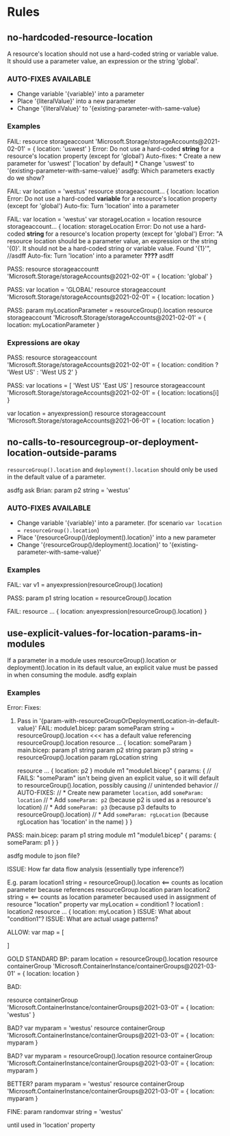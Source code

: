 # Rules

## no-hardcoded-resource-location

A resource's location should not use a hard-coded string or variable value. It should use a parameter value, an expression or the string 'global'.

### AUTO-FIXES AVAILABLE
* Change variable '{variable}' into a parameter
* Place '{literalValue}' into a new parameter
* Change '{literalValue}' to '{existing-parameter-with-same-value}

### Examples

FAIL:
  resource storageaccount 'Microsoft.Storage/storageAccounts@2021-02-01' = {
    location: 'uswest'
  }
  Error: Do not use a hard-coded **string** for a resource's location property (except for 'global')
  Auto-fixes:
    * Create a new parameter for 'uswest'
      ['location' by default]
    * Change 'uswest' to '{existing-parameter-with-same-value}'
      asdfg: Which parameters exactly do we show?


FAIL:
  var location = 'westus'
  resource storageaccount... {
      location: location
  Error: Do not use a hard-coded **variable** for a resource's location property (except for 'global')
  Auto-fix: Turn 'location' into a parameter

FAIL:
  var location = 'westus'
  var storageLocation = location
  resource storageaccount... {
      location: storageLocation
  Error: Do not use a hard-coded **string** for a resource's location property (except for 'global')
  Error: "A resource location should be a parameter value, an expression or the string '{0}'. It should not be a hard-coded string or variable value. Found '{1}'", //asdff
  Auto-fix: Turn 'location' into a parameter **????** asdff

PASS:
  resource storageaccountt 'Microsoft.Storage/storageAccounts@2021-02-01' = {
    location: 'global'
  }

PASS:
  var location = 'GLOBAL'
  resource storageaccount 'Microsoft.Storage/storageAccounts@2021-02-01' = {
    location: location
  }

PASS:
  param myLocationParameter = resourceGroup().location
  resource storageaccount 'Microsoft.Storage/storageAccounts@2021-02-01' = {
    location: myLocationParameter
  }

### Expressions are okay
PASS:
  resource storageaccount 'Microsoft.Storage/storageAccounts@2021-02-01' = {
    location: condition ? 'West US' : 'West US 2'
  }

PASS:
  var locations = [
    'West US'
    'East US'
  ]
  resource storageaccount 'Microsoft.Storage/storageAccounts@2021-02-01' = {
    location: locations[i]
  }

  var location = anyexpression()
  resource storageaccount 'Microsoft.Storage/storageAccounts@2021-06-01' = {
    location: location
  }

## no-calls-to-resourcegroup-or-deployment-location-outside-params

`resourceGroup().location` and `deployment().location` should only be used in the default value of a parameter.

asdfg ask Brian: param p2 string = 'westus'

### AUTO-FIXES AVAILABLE
* Change variable '{variable}' into a parameter.
  (for scenario `var location = resourceGroup().location`)
* Place '{resourceGroup()/deployment().location}' into a new parameter
* Change '{resourceGroup()/deployment().location}' to '{existing-parameter-with-same-value}'

### Examples

FAIL:
  var v1 = anyexpression(resourceGroup().location)

PASS:
  param p1 string location = resourceGroup().location

FAIL:
  resource ... {
    location: anyexpression(resourceGroup().location)
  }

## use-explicit-values-for-location-params-in-modules

If a parameter in a module uses resourceGroup().location or deployment().location in its default value, an explicit value must be passed in when consuming the module. asdfg explain

### Examples

Error: 
Fixes:
  1) Pass in '{param-with-resourceGroupOrDeploymentLocation-in-default-value}' 
FAIL:
   module1.bicep:
     param someParam string = resourceGroup().location   <<< has a default value referencing resourceGroup().location
     resource ... {
       location: someParam
     }
   main.bicep:
     param p1 string
     param p2 string
     param p3 string = resourceGroup().location
     param rgLocation string

     resource ... {
       location: p2
     }
     module m1 "module1.bicep" {
       params: {
         // FAILS: "someParam" isn't being given an explicit value, so it will default to resourceGroup().location, possibly causing
         //   unintended behavior
         // AUTO-FIXES:
         //   * Create new parameter `location`, add `someParam: location`
         //   * Add `someParam: p2`   (because p2 is used as a resource's location)
         //   * Add `someParam: p3`   (because p3 defaults to resourceGroup().location)
         //   * Add `someParam: rgLocation`   (because rgLocation has 'location' in the name)
       }
     }

PASS:
   main.bicep:
     param p1 string
     module m1 "module1.bicep" {
       params: {
         someParam: p1
       }
     }




asdfg module to json file?




ISSUE: How far data flow analysis (essentially type inference?)

E.g. 
  param location1 string = resourceGroup().location   <== counts as location parameter because references resourceGroup.location
  param location2 string  =             <== counts as location parameter becaused used in assignment of resource "location" property
  var myLocation = condition1 ? location1 : location2
  resource ... {
    location: myLocation
  }
  ISSUE: What about "condition1"?
ISSUE: What are actual usage patterns?

ALLOW:
var map = [

]




GOLD STANDARD BP:
param location = resourceGroup().location
resource containerGroup 'Microsoft.ContainerInstance/containerGroups@2021-03-01' = {
  location: location
}



BAD:

resource containerGroup 'Microsoft.ContainerInstance/containerGroups@2021-03-01' = {
  location: 'westus'
}

BAD?
var myparam = 'westus'
resource containerGroup 'Microsoft.ContainerInstance/containerGroups@2021-03-01' = {
  location: myparam
}

BAD?
var myparam = resourceGroup().location
resource containerGroup 'Microsoft.ContainerInstance/containerGroups@2021-03-01' = {
  location: myparam
}

BETTER?
param myparam = 'westus'
resource containerGroup 'Microsoft.ContainerInstance/containerGroups@2021-03-01' = {
  location: myparam
}

FINE:
param randomvar string = 'westus'

until used in 'location' property




